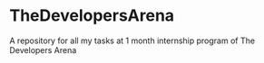 # TheDevelopersArena
A repository for all my tasks at 1 month internship program of The Developers Arena 

